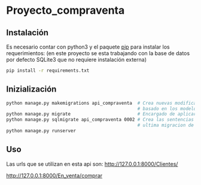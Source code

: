 # Proyecto_compraventa

## Instalación

Es necesario contar con python3 y el paquete [pip](https://pip.pypa.io/en/stable/) para instalar los requerimientos: (en este proyecto se esta trabajando con la base de datos por defecto SQLite3 que no requiere instalación externa)

```bash
pip install -r requirements.txt
```

## Inizialización 

```bash
python manage.py makemigrations api_compraventa  # Crea nuevas modificaciones 
                                                 # basado en los modelos ubicados en api_compraventa.models
python manage.py migrate                         # Encargado de aplicar las migraciones
python manage.py sqlmigrate api_compraventa 0002 # Crea las sentencias SQL para una migración '0002' es la 
                                                 # ultima migracion de api_compraventa.migrations
python manage.py runserver
```
## Uso

Las urls que se utilizan en esta api son:
http://127.0.0.1:8000/Clientes/

http://127.0.0.1:8000/En_venta/comprar
